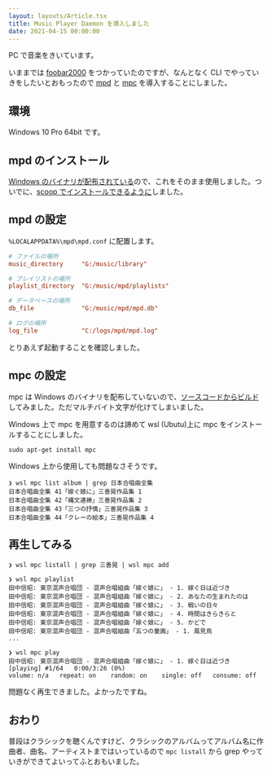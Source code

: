 ```yaml
---
layout: layouts/Article.tsx
title: Music Player Daemon を導入しました
date: 2021-04-15 00:00:00
---
```


PC で音楽をきいています。

いままでは [foobar2000](https://www.foobar2000.org/) をつかっていたのですが、なんとなく CLI
でやっていきをしたいとおもったので [mpd](https://www.musicpd.org/) と
[mpc](https://www.musicpd.org/clients/mpc/) を導入することにしました。

## 環境

Windows 10 Pro 64bit です。

## mpd のインストール

[Windows のバイナリが配布されている](https://www.musicpd.org/download/win32/)ので、これをそのまま使用しました。ついでに、[scoop でインストールできるように](https://github.com/ansanloms/scoop-ansanloms/blob/master/bucket/mpd.json)しました。

## mpd の設定

`%LOCALAPPDATA%\mpd\mpd.conf` に配置します。

```conf:mpd.conf
# ファイルの場所
music_directory     "G:/music/library"

# プレイリストの場所
playlist_directory  "G:/music/mpd/playlists"

# データベースの場所
db_file             "G:/music/mpd/mpd.db"

# ログの場所
log_file            "C:/logs/mpd/mpd.log"
```

とりあえず起動することを確認しました。

## mpc の設定

mpc は Windows
のバイナリを配布していないので、[ソースコードからビルド](https://github.com/MusicPlayerDaemon/mpc)してみました。ただマルチバイト文字が化けてしまいました。

Windows 上で mpc を用意するのは諦めて wsl (Ubutu)上に mpc をインストールすることにしました。

```
sudo apt-get install mpc
```

Windows 上から使用しても問題なさそうです。

```
❯ wsl mpc list album | grep 日本合唱曲全集
日本合唱曲全集 41「嫁ぐ娘に」三善晃作品集 1
日本合唱曲全集 42「縄文連祷」三善晃作品集 2
日本合唱曲全集 43「三つの抒情」三善晃作品集 3
日本合唱曲全集 44「クレーの絵本」三善晃作品集 4
```

## 再生してみる

```
❯ wsl mpc listall | grep 三善晃 | wsl mpc add

❯ wsl mpc playlist
田中信昭: 東京混声合唱団 - 混声合唱組曲「嫁ぐ娘に」 - 1. 嫁ぐ日は近づき
田中信昭: 東京混声合唱団 - 混声合唱組曲「嫁ぐ娘に」 - 2. あなたの生まれたのは
田中信昭: 東京混声合唱団 - 混声合唱組曲「嫁ぐ娘に」 - 3. 戦いの日々
田中信昭: 東京混声合唱団 - 混声合唱組曲「嫁ぐ娘に」 - 4. 時間はきらきらと
田中信昭: 東京混声合唱団 - 混声合唱組曲「嫁ぐ娘に」 - 5. かどで
田中信昭: 東京混声合唱団 - 混声合唱組曲「五つの童画」 - 1. 風見鳥
...

❯ wsl mpc play
田中信昭: 東京混声合唱団 - 混声合唱組曲「嫁ぐ娘に」 - 1. 嫁ぐ日は近づき
[playing] #1/64   0:00/3:26 (0%)
volume: n/a   repeat: on    random: on    single: off   consume: off
```

問題なく再生できました。よかったですね。

## おわり

普段はクラシックを聴くんですけど、クラシックのアルバムってアルバム名に作曲者、曲名、アーティストまではいっているので `mpc listall` から grep
やっていきができてよいってふとおもいました。
